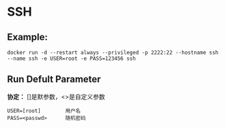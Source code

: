SSH
===

## Example:

    docker run -d --restart always --privileged -p 2222:22 --hostname ssh --name ssh -e USER=root -e PASS=123456 ssh

## Run Defult Parameter
**协定：** []是默参数，<>是自定义参数

    USER=[root]        用户名
    PASS=<passwd>      随机密码